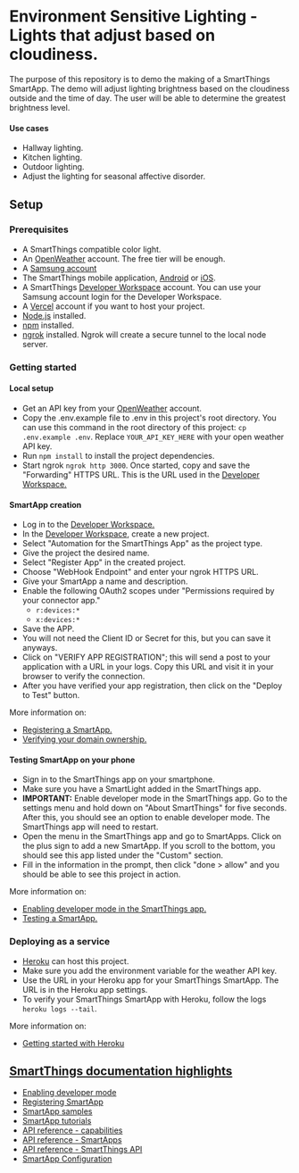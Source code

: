 # Environment Sensitive Lighting - Lights that adjust based on cloudiness.

The purpose of this repository is to demo the making of a SmartThings SmartApp. The demo will adjust lighting brightness based on the cloudiness outside and the time of day. The user will be able to determine the greatest brightness level.

#### Use cases
- Hallway lighting.
- Kitchen lighting.
- Outdoor lighting.
- Adjust the lighting for seasonal affective disorder.

## Setup

### Prerequisites
- A SmartThings compatible color light.
- An [OpenWeather](https://api.openweathermap.org) account. The free tier will be enough.
- A [Samsung account](https://account.samsung.com/membership/index.do)
- The SmartThings mobile application, [Android](https://play.google.com/store/apps/details?id=com.samsung.android.oneconnect&hl=en_US&gl=US) or [iOS](https://apps.apple.com/us/app/smartthings/id1222822904).
- A SmartThings [Developer Workspace](https://smartthings.developer.samsung.com/workspace/) account. You can use your Samsung account login for the Developer Workspace.
- A [Vercel](https://vercel.com/signup) account if you want to host your project.
- [Node.js](https://nodejs.org) installed.
- [npm](https://npmjs.com) installed.
- [ngrok](https://ngrok.com/) installed. Ngrok will create a secure tunnel to the local node server.

### Getting started

#### Local setup
- Get an API key from your [OpenWeather](https://home.openweathermap.org/api_keys) account.
- Copy the .env.example file to .env in this project's root directory. You can use this command in the root directory of this project: `cp .env.example .env`. Replace `YOUR_API_KEY_HERE` with your open weather API key.
- Run `npm install` to install the project dependencies.
- Start ngrok `ngrok http 3000`. Once started, copy and save the "Forwarding" HTTPS URL. This is the URL used in the [Developer Workspace.](https://smartthings.developer.samsung.com/workspace/)

#### SmartApp creation
- Log in to the [Developer Workspace.](https://smartthings.developer.samsung.com/workspace/)
- In the [Developer Workspace](https://smartthings.developer.samsung.com/workspace/), create a new project.
- Select "Automation for the SmartThings App" as the project type.
- Give the project the desired name.
- Select "Register App" in the created project.
- Choose "WebHook Endpoint" and enter your ngrok HTTPS URL.
- Give your SmartApp a name and description.
- Enable the following OAuth2 scopes under "Permissions required by your connector app."
	- `r:devices:*`
	- `x:devices:*`
- Save the APP.
- You will not need the Client ID or Secret for this, but you can save it anyways.
- Click on "VERIFY APP REGISTRATION"; this will send a post to your application with a URL in your logs. Copy this URL and visit it in your browser to verify the connection. 
- After you have verified your app registration, then click on the "Deploy to Test" button.

More information on:
- [Registering a SmartApp.](https://smartthings.developer.samsung.com/docs/smartapps/app-registration.html)
- [Verifying your domain ownership.](https://smartthings.developer.samsung.com/docs/smartapps/webhook-apps.html#Verify-your-domain-ownership)

#### Testing SmartApp on your phone
- Sign in to the SmartThings app on your smartphone.
- Make sure you have a SmartLight added in the SmartThings app.
- __IMPORTANT:__ Enable developer mode in the SmartThings app. Go to the settings menu and hold down on "About SmartThings" for five seconds. After this, you should see an option to enable developer mode. The SmartThings app will need to restart.
- Open the menu in the SmartThings app and go to SmartApps. Click on the plus sign to add a new SmartApp. If you scroll to the bottom, you should see this app listed under the "Custom" section.
- Fill in the information in the prompt, then click "done > allow" and you should be able to see this project in action.

More information on:
- [Enabling developer mode in the SmartThings app.](https://smartthings.developer.samsung.com/docs/testing/developer-mode.html)
- [Testing a SmartApp.](https://smartthings.developer.samsung.com/docs/testing/how-to-test.html)

### Deploying as a service
- [Heroku](https://www.heroku.com/) can host this project.
- Make sure you add the environment variable for the weather API key.
- Use the URL in your Heroku app for your SmartThings SmartApp. The URL is in the Heroku app settings.
- To verify your SmartThings SmartApp with Heroku, follow the logs `heroku logs --tail`.

More information on:
- [Getting started with Heroku](https://devcenter.heroku.com/articles/getting-started-with-nodejs)

## [SmartThings documentation highlights](https://smartthings.developer.samsung.com/docs/index.html)
- [Enabling developer mode](https://smartthings.developer.samsung.com/docs/testing/developer-mode.html)
- [Registering SmartApp](https://smartthings.developer.samsung.com/docs/smartapps/app-registration.html)
- [SmartApp samples](https://smartthings.developer.samsung.com/docs/samples.html)
- [SmartApp tutorials](https://smartthings.developer.samsung.com/docs/tutorials/tutorials.html)
- [API reference - capabilities](https://smartthings.developer.samsung.com/docs/api-ref/capabilities.html)
- [API reference - SmartApps](https://smartthings.developer.samsung.com/docs/api-ref/smartapps-v1.html)
- [API reference - SmartThings API](https://smartthings.developer.samsung.com/docs/api-ref/st-api.html)
- [SmartApp Configuration](https://smartthings.developer.samsung.com/docs/smartapps/configuration.html)
